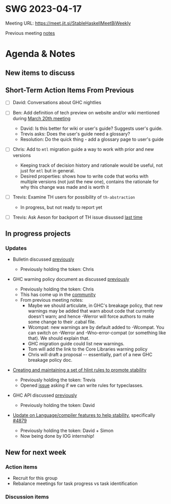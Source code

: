 SWG 2023-04-17
==============

Meeting URL: https://meet.jit.si/StableHaskellMeetBiWeekly

Previous meeting [notes](https://github.com/haskellfoundation/stability/blob/main/meetings/2023-04-03.md)

# Agenda & Notes

## New items to discuss


## Short-Term Action Items From Previous

- [ ] David: Conversations about GHC nightlies

- [ ] Ben: Add definition of tech preview on website and/or wiki mentioned during [March 20th meeting](https://github.com/haskellfoundation/stability/blob/main/meetings/2023-03-20.md)
  - David: Is this better for wiki or user's guide? Suggests user's guide.
  - Trevis asks: Does the user's guide need a glossary?
  - Resolution: Do the quick thing - add a glossary page to user's guide

- [ ] Chris: Add to `mtl` migration guide a way to work with prior and new versions
  - Keeping track of decision history and rationale would be useful, not just for `mtl` but in general.
  - Desired properties: shows how to write code that works with multiple versions (not just the new one), contains the rationale for why this change was made and is worth it

- [ ] Trevis: Examine TH users for possibility of `th-abstraction`
  - In progress, but not ready to report yet

- [ ] Trevis: Ask Aeson for backport of TH issue disussed [last time](https://github.com/haskellfoundation/stability/blob/main/meetings/2023-04-03.md)

## In progress projects
### Updates

  - Bulletin discussed [previously](https://github.com/haskellfoundation/stability/blob/main/meetings/2022-10-17.md)
    - Previously holding the token: Chris

  - GHC warning policy document as discussed [previously](https://github.com/haskellfoundation/stability/blob/main/meetings/2022-05-30.md)
    - Previously holding the token: Chris
    - This has come up in the [community](https://github.com/haskell/mtl/pull/128/files#diff-3f5ccdc580f9a52f9193a34761434a4142f8ff453bf38a47b0df627abb0a53c7)
    - From previous meeting notes:
      - Maybe we should articulate, in GHC's breakage policy, that new warnings may be added that warn about code that currently doesn't warn; and hence -Werror will force authors to make some change to their .cabal file.
      - Wcompat: new warnings are by default added to -Wcompat. You can switch on -Werror and -Wno-error-compat (or something like that). We should explain that.
      - GHC migration guide could list new warnings.
      - Tom will add the link to the Core Libraries warning policy
      - Chris will draft a proposal -- essentially, part of a new GHC breakage policy doc.

  - [Creating and maintaining a set of hlint rules to promote stability](https://github.com/haskellfoundation/stability/pull/14)
    - Previously holding the token: Trevis
    - Opened [issue](https://github.com/ndmitchell/hlint/issues/1440) asking if we can write rules for typeclasses.

 - GHC API discussed [previously](https://github.com/haskellfoundation/stability/blob/main/meetings/2022-10-17.md)
    - Previously holding the token: David

  - [Update on Language/compiler features to help stability](https://edit.smart-cactus.org/jeFTSfj9SRun6ywmj1Tqcw?view), specifically [#4879](https://gitlab.haskell.org/ghc/ghc/-/issues/4879)
    - Previously holding the token: David + Simon
    - Now being done by IOG internship!



## New for next week
### Action items

  - Recruit for this group
  - Rebalance meetings for task progress vs task identification


### Discussion items
